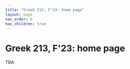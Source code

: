 ```yaml
---
title: "Greek 213, F'23: home page"
layout: page
nav_order: 0
has_children: true
---
```


# Greek 213, F'23: home page

TBA